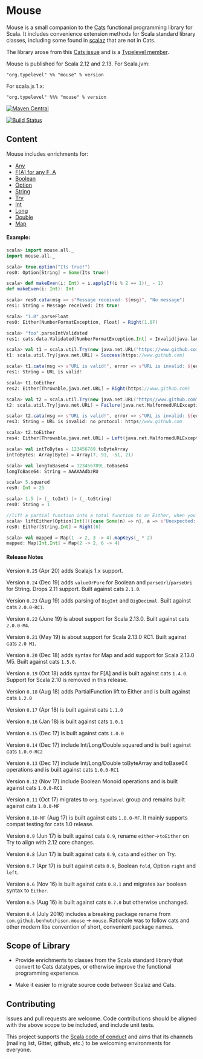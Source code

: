 # Mouse
Mouse is a small companion to the [Cats](https://github.com/typelevel/cats) functional programming library for Scala. It
includes convenience extension methods for Scala standard library classes, including some found in
[scalaz](https://github.com/scalaz/scalaz) that are not in Cats.

The library arose from this [Cats issue](https://github.com/typelevel/cats/issues/791) and is a [Typelevel member](http://typelevel.org/projects/).

Mouse is published for Scala 2.12 and 2.13. For Scala.jvm:

`"org.typelevel" %% "mouse" % version`

For scala.js 1.x:

`"org.typelevel" %%% "mouse" % version`

[![Maven Central](https://img.shields.io/maven-central/v/org.typelevel/mouse_2.12.svg)](https://maven-badges.herokuapp.com/maven-central/org.typelevel/mouse_2.12)


[![Build Status](https://travis-ci.org/typelevel/mouse.svg?branch=master)](https://travis-ci.org/typelevel/mouse)

## Content

Mouse includes enrichments for:

- [Any](./shared/src/main/scala/mouse/any.scala)
- [F\[A\] for any F, A](./shared/src/main/scala/mouse/anyf.scala)
- [Boolean](./shared/src/main/scala/mouse/boolean.scala)
- [Option](./shared/src/main/scala/mouse/option.scala)
- [String](./shared/src/main/scala/mouse/string.scala)
- [Try](./shared/src/main/scala/mouse/try.scala)
- [Int](./shared/src/main/scala/mouse/int.scala)
- [Long](./shared/src/main/scala/mouse/long.scala)
- [Double](./shared/src/main/scala/mouse/double.scala)
- [Map](./shared/src/main/scala/mouse/map.scala)

#### Example:

```scala
scala> import mouse.all._
import mouse.all._

scala> true.option("Its true!")
res0: Option[String] = Some(Its true!)

scala> def makeEven(i: Int) = i.applyIf(i % 2 == 1)(_ - 1)
def makeEven(i: Int): Int

scala> res0.cata(msg => s"Message received: ${msg}", "No message")
res1: String = Message received: Its true!

scala> "1.0".parseFloat
res0: Either[NumberFormatException, Float] = Right(1.0F)

scala> "foo".parseIntValidated
res1: cats.data.Validated[NumberFormatException,Int] = Invalid(java.lang.NumberFormatException: For input string: "foo")

scala> val t1 = scala.util.Try(new java.net.URL("https://www.github.com"))
t1: scala.util.Try[java.net.URL] = Success(https://www.github.com)

scala> t1.cata(msg => s"URL is valid!", error => s"URL is invalid: ${error.getMessage}")
res1: String = URL is valid!

scala> t1.toEither
res2: Either[Throwable,java.net.URL] = Right(https://www.github.com)

scala> val t2 = scala.util.Try(new java.net.URL("https//www.github.com"))
t2: scala.util.Try[java.net.URL] = Failure(java.net.MalformedURLException: no protocol: https//www.github.com)

scala> t2.cata(msg => s"URL is valid!", error => s"URL is invalid: ${error.getMessage}")
res3: String = URL is invalid: no protocol: https//www.github.com

scala> t2.toEither
res4: Either[Throwable,java.net.URL] = Left(java.net.MalformedURLException: no protocol: https//www.github.com)

scala> val intToBytes = 123456789.toByteArray
intToBytes: Array[Byte] = Array(7, 91, -51, 21)

scala> val longToBase64 = 123456789L.toBase64
longToBase64: String = AAAAAAdbzRU

scala> 5.squared
res0: Int = 25

scala> 1.5 |> (_.toInt) |> (_.toString)
res0: String = 1

//lift a partial function into a total function to an Either, when you want to treat unhandled input cases as an error
scala> liftEither[Option[Int]]({case Some(n) => n}, a => s"Unexpected: $a")(Some(6))
res0: Either[String,Int] = Right(6)

scala> val mapped = Map(1 -> 2, 3 -> 4).mapKeys(_ * 2)
mapped: Map[Int,Int] = Map(2 -> 2, 6 -> 4)
```

#### Release Notes

Version `0.25` (Apr 20) adds Scalajs 1.x support.

Version `0.24` (Dec 19) adds `valueOrPure` for Boolean and `parseUrl`/`parseUri` for String. Drops 2.11 support. Built against cats `2.1.0`.

Version `0.23` (Aug 19) adds parsing of `BigInt` and `BigDecimal`. Built against cats `2.0.0-RC1`.

Version `0.22` (June 19) is about support for Scala 2.13.0. Built against cats `2.0.0-M4`.

Version `0.21` (May 19) is about support for Scala 2.13.0 RC1. Built against cats `2.0 M1`.

Version `0.20` (Dec 18) adds syntax for Map and add support for Scala 2.13.0 M5. Built against cats `1.5.0`.

Version `0.19` (Oct 18) adds syntax for F[A] and is built against cats `1.4.0`. Support for Scala 2.10 is removed in this release.

Version `0.18` (Aug 18) adds PartialFunction lift to Either and is built against cats `1.2.0`

Version `0.17` (Apr 18) is built against cats `1.1.0`

Version `0.16` (Jan 18) is built against cats `1.0.1`

Version `0.15` (Dec 17) is built against cats `1.0.0`

Version `0.14` (Dec 17) include Int/Long/Double squared and is built against cats `1.0.0-RC2`

Version `0.13` (Dec 17) include Int/Long/Double toByteArray and toBase64 operations and is built against cats `1.0.0-RC1`

Version `0.12` (Nov 17) include Boolean Monoid operations and is built against cats `1.0.0-RC1`

Version `0.11` (Oct 17) migrates to `org.typelevel` group and remains built against cats `1.0.0-MF`

Version `0.10-MF` (Aug 17) is built against cats `1.0.0-MF`. It mainly supports compat testing for cats 1.0 release.

Version `0.9` (Jun 17) is built against cats `0.9`, rename `either`->`toEither` on Try to align with 2.12 core changes.

Version `0.8` (Jun 17) is built against cats `0.9`, `cata` and `either` on Try.

Version `0.7` (Apr 17) is built against cats `0.9`, Boolean `fold`, Option `right` and `left`.

Version `0.6` (Nov 16) is built against cats `0.8.1` and migrates `Xor` boolean syntax to `Either`.

Version `0.5` (Aug 16) is built against cats `0.7.0` but otherwise unchanged.

Version `0.4` (July 2016) includes a breaking package rename from `com.github.benhutchison.mouse` -> `mouse`. Rationale was
to follow cats and other modern libs convention of short, convenient package names.

## Scope of Library

- Provide enrichments to classes from the Scala standard library that convert to Cats datatypes,
or otherwise improve the functional programming experience.

- Make it easier to migrate source code between Scalaz and Cats.

## Contributing

Issues and pull requests are welcome. Code contributions should be aligned with the above scope to be included, and include unit tests.

This project supports the [Scala code of conduct](https://www.scala-lang.org/conduct/) and aims that its channels
(mailing list, Gitter, github, etc.) to be welcoming environments for everyone.
